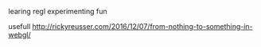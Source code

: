 learing regl experimenting fun

usefull
http://rickyreusser.com/2016/12/07/from-nothing-to-something-in-webgl/

